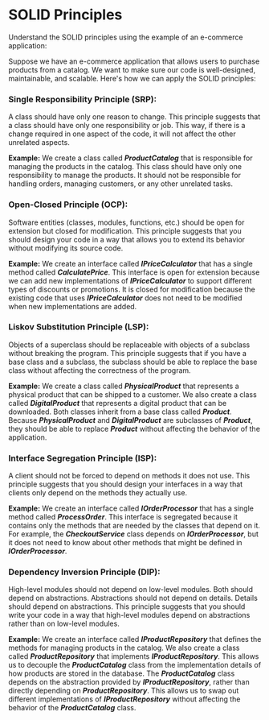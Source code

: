# SOLID Principles


Understand the SOLID principles using the example of an e-commerce application:


Suppose we have an e-commerce application that allows users to purchase products from a catalog. We want to make sure our code is well-designed, maintainable, and scalable. Here's how we can apply the SOLID principles:

### Single Responsibility Principle (SRP):
A class should have only one reason to change. This principle suggests that a class should have only one responsibility or job. This way, if there is a change required in one aspect of the code, it will not affect the other unrelated aspects.

**Example:**
We create a class called **_ProductCatalog_** that is responsible for managing the products in the catalog. This class should have only one responsibility to manage the products. It should not be responsible for handling orders, managing customers, or any other unrelated tasks.



### Open-Closed Principle (OCP):
Software entities (classes, modules, functions, etc.) should be open for extension but closed for modification. This principle suggests that you should design your code in a way that allows you to extend its behavior without modifying its source code.

**Example:**
We create an interface called **_IPriceCalculator_** that has a single method called **_CalculatePrice_**. This interface is open for extension because we can add new implementations of **_IPriceCalculator_** to support different types of discounts or promotions. It is closed for modification because the existing code that uses **_IPriceCalculator_** does not need to be modified when new implementations are added.



### Liskov Substitution Principle (LSP):
Objects of a superclass should be replaceable with objects of a subclass without breaking the program. This principle suggests that if you have a base class and a subclass, the subclass should be able to replace the base class without affecting the correctness of the program.

**Example:**
We create a class called **_PhysicalProduct_** that represents a physical product that can be shipped to a customer. We also create a class called **_DigitalProduct_** that represents a digital product that can be downloaded. Both classes inherit from a base class called **_Product_**. Because **_PhysicalProduct_** and **_DigitalProduct_** are subclasses of **_Product_**, they should be able to replace **_Product_** without affecting the behavior of the application.



### Interface Segregation Principle (ISP):
A client should not be forced to depend on methods it does not use. This principle suggests that you should design your interfaces in a way that clients only depend on the methods they actually use.

**Example:**
We create an interface called **_IOrderProcessor_** that has a single method called **_ProcessOrder_**. This interface is segregated because it contains only the methods that are needed by the classes that depend on it. For example, the **_CheckoutService_** class depends on **_IOrderProcessor_**, but it does not need to know about other methods that might be defined in **_IOrderProcessor_**.



### Dependency Inversion Principle (DIP): 
High-level modules should not depend on low-level modules. Both should depend on abstractions. Abstractions should not depend on details. Details should depend on abstractions. This principle suggests that you should write your code in a way that high-level modules depend on abstractions rather than on low-level modules.

**Example:**
We create an interface called **_IProductRepository_** that defines the methods for managing products in the catalog. We also create a class called **_ProductRepository_** that implements **_IProductRepository_**. This allows us to decouple the **_ProductCatalog_** class from the implementation details of how products are stored in the database. The **_ProductCatalog_** class depends on the abstraction provided by **_IProductRepository_**, rather than directly depending on **_ProductRepository_**. This allows us to swap out different implementations of **_IProductRepository_** without affecting the behavior of the **_ProductCatalog_** class.
